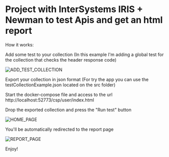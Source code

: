 
# Project with InterSystems IRIS + Newman to test Apis and get an html report


How it works:


Add some test to your collection (In this example I'm adding a global test for the collection that checks the header response code)

![ADD_TEST_COLLECTION](https://github.com/daniel-aguilar-garcia/IRISApiTester/blob/main/screenshots/addtest.png)



Export your collection in json format (For try the app you can use the testCollectionExample.json located on the src folder)


Start the docker-compose file and access to the url 
http://localhost:52773/csp/user/index.html


Drop the exported collection and press the "Run test" button

![HOME_PAGE](https://github.com/daniel-aguilar-garcia/IRISApiTester/blob/main/screenshots/home.png)



You'll be automatically redirected to the report page

![REPORT_PAGE](https://github.com/daniel-aguilar-garcia/IRISApiTester/blob/main/screenshots/report.png)



Enjoy!



